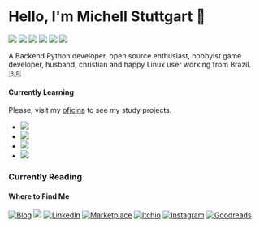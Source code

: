 # Hello, I'm Michell Stuttgart 👋

![](https://img.shields.io/badge/Code-Python-informational?style=flat-square&logo=python&logoColor=white&color=eeeeee)
![](https://img.shields.io/badge/Shell-Bash-informational?style=flat-square&logo=gnu-bash&logoColor=white&color=eeeeee)
![](https://img.shields.io/badge/Database-Postgresql-informational?style=flat-square&logo=postgresql&logoColor=white&color=eeeeee)
![](https://img.shields.io/badge/Tools-VsCode-informational?style=flat-square&logo=visualstudiocode&logoColor=white&color=eeeeee)
![](https://img.shields.io/badge/Tools-Git-informational?style=flat-square&logo=git&logoColor=white&color=eeeeee)
![](https://img.shields.io/badge/OS-Linux-informational?style=flat-square&logo=linux&logoColor=white&color=eeeeee)

A Backend Python developer, open source enthusiast, hobbyist game developer, husband, christian and happy Linux user working from Brazil. 🇧🇷

#### Currently Learning

Please, visit my [oficina](https://github.com/mstuttgart/oficina) to see my study projects.

* ![](https://img.shields.io/badge/Tools-Ansible-informational?style=flat-square&logo=ansible&logoColor=white&color=eeeeee) 
* ![](https://img.shields.io/badge/Code-Javascript-informational?style=flat-square&logo=javascript&logoColor=white&color=eeeeee)
* ![](https://img.shields.io/badge/Code-CSS-informational?style=flat-square&logo=css3&logoColor=white&color=eeeeee)
* ![](https://img.shields.io/badge/Code-HTML-informational?style=flat-square&logo=html5&logoColor=white&color=eeeeee)

### Currently Reading
<!-- GOODREADS-LIST:START -->
<!-- GOODREADS-LIST:END -->

#### Where to Find Me
<p>
  <a href="https://mstuttgart.github.io/" target="_blank"><img alt="Blog" src="https://img.shields.io/badge/blog-gray.svg?style=for-the-badge&logo=www&logoColor=afc8a0" /></a>
  <a href="mailto:michellstut@gmail.com"><img src = "https://img.shields.io/badge/gmail-red?&style=for-the-badge&logo=gmail&logoColor=white"></a> 
  <a href="https://www.linkedin.com/in/mstuttgart" target="_blank"><img alt="LinkedIn" src="https://img.shields.io/badge/linkedin-blue.svg?&style=for-the-badge&logo=linkedin&logoColor=white" /></a>
  <a href="https://marketplace.visualstudio.com/publishers/mstuttgart" target="_blank"><img alt="Marketplace" src="https://img.shields.io/badge/marketplace-yellow.svg?&style=for-the-badge&logo=visual-studio-code&logoColor=white" /></a>
  <a href="https://mstuttgart.itch.io" target="_blank"><img alt="Itchio" src="https://img.shields.io/badge/itchio-gray.svg?&style=for-the-badge&logo=itch.io&logoColor=white" /></a>
  <a href="https://www.instagram.com/michstuttgart/" target="_blank"><img alt="Instagram" src="https://img.shields.io/badge/Instagram-E4405F?style=for-the-badge&logo=instagram&logoColor=white" /></a>
  <a href="https://goodreads.com/mstuttgart" target="_blank"><img alt="Goodreads" src="https://img.shields.io/badge/Goodreads-EDE6D6.svg?&style=for-the-badge&logo=goodreads&logoColor=6E5942" /></a>
</p>

